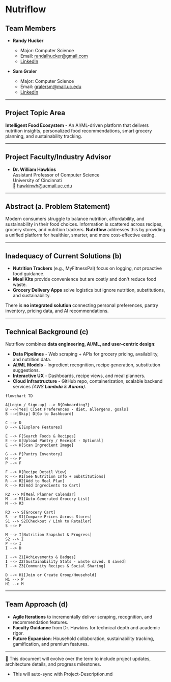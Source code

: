 # Nutriflow

## Team Members

- **Randy Hucker**

  - Major: Computer Science
  - Email: [randalhucker@gmail.com](mailto:randalhucker@gmail.com)
  - [LinkedIn](https://www.linkedin.com/in/randy-hucker)

- **Sam Graler**

  - Major: Computer Science
  - Email: [gralersm@mail.uc.edu](mailto:gralersm@mail.uc.edu)
  - [LinkedIn](https://www.linkedin.com/in/sam-graler)

---

## Project Topic Area

**Intelligent Food Ecosystem** - An AI/ML-driven platform that delivers nutrition insights, personalized food recommendations, smart grocery planning, and sustainability tracking.

---

## Project Faculty/Industry Advisor

- **Dr. William Hawkins**  
  Assistant Professor of Computer Science  
  University of Cincinnati  
  📧 [hawkinwh@ucmail.uc.edu](mailto:hawkinwh@ucmail.uc.edu)

---

## Abstract (a. Problem Statement)

Modern consumers struggle to balance nutrition, affordability, and sustainability in their food choices. Information is scattered across recipes, grocery stores, and nutrition trackers. **Nutriflow** addresses this by providing a unified platform for healthier, smarter, and more cost-effective eating.

---

## Inadequacy of Current Solutions (b)

- **Nutrition Trackers** (e.g., MyFitnessPal) focus on logging, not proactive food guidance.
- **Meal Kits** provide convenience but are costly and don't reduce food waste.
- **Grocery Delivery Apps** solve logistics but ignore nutrition, substitutions, and sustainability.

There is **no integrated solution** connecting personal preferences, pantry inventory, pricing data, and AI recommendations.

---

## Technical Background (c)

Nutriflow combines **data engineering, AI/ML, and user-centric design**:

- **Data Pipelines** - Web scraping + APIs for grocery pricing, availability, and nutrition data.
- **AI/ML Models** - Ingredient recognition, recipe generation, substitution suggestions.
- **Interactive UX** - Dashboards, recipe views, and meal planners.
- **Cloud Infrastructure** - GitHub repo, containerization, scalable backend services _(AWS **Lambda** & **Aurora**)_.

```mermaid
flowchart TD

A[Login / Sign-up] --> B{Onboarding?}
B -->|Yes| C[Set Preferences - diet, allergens, goals]
B -->|Skip| D[Go to Dashboard]

C --> D
D --> E[Explore Features]

E --> F[Search Foods & Recipes]
E --> G[Upload Pantry / Receipt - Optional]
E --> H[Scan Ingredient Image]

G --> P[Pantry Inventory]
H --> P
P --> F

F --> R[Recipe Detail View]
R --> R1[See Nutrition Info + Substitutions]
R --> R2[Add to Meal Plan]
R --> R3[Add Ingredients to Cart]

R2 --> M[Meal Planner Calendar]
M --> M1[Auto-Generated Grocery List]
M --> R3

R3 --> S[Grocery Cart]
S --> S1[Compare Prices Across Stores]
S1 --> S2[Checkout / Link to Retailer]
S --> P

M --> I[Nutrition Snapshot & Progress]
S2 --> I
P --> I
I --> D

I --> Z1[Achievements & Badges]
I --> Z2[Sustainability Stats - waste saved, $ saved]
I --> Z3[Community Recipes & Social Sharing]

D --> H1[Join or Create Group/Household]
H1 --> P
H1 --> M
```

---

## Team Approach (d)

- **Agile Iterations** to incrementally deliver scraping, recognition, and recommendation features.
- **Faculty Guidance** from Dr. Hawkins for technical depth and academic rigor.
- **Future Expansion**: Household collaboration, sustainability tracking, gamification, and premium features.

---

📌 This document will evolve over the term to include project updates, architecture details, and progress milestones.

- This will auto-sync with Project-Description.md
